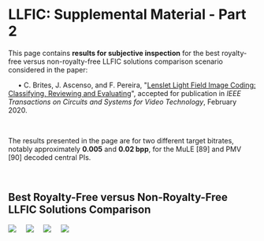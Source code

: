 # LLFIC: Supplemental Material - Part 2

<p>This page contains <b>results for subjective inspection</b> for the best royalty-free versus non-royalty-free LLFIC solutions comparison scenario considered in the paper:</p>
<p>&nbsp;&nbsp;&nbsp;&nbsp;&nbsp;•	C. Brites, J. Ascenso, and F. Pereira, "<a target="_black" href="https://doi.org/10.1109/TCSVT.2020.2976784">Lenslet Light Field Image Coding: Classifying, Reviewing and Evaluating</a>", accepted for publication in <em>IEEE Transactions on Circuits and Systems for Video Technology</em>, February 2020.</p><br/>

The results presented in the page are for two different target bitrates, notably approximately **0.005** and **0.02 bpp**, for the MuLE [89] and PMV [90] decoded central PIs.

&nbsp;&nbsp;&nbsp;
## Best Royalty-Free versus Non-Royalty-Free LLFIC Solutions Comparison
![](/VisualComp_Figures/Figure_1.png)
&nbsp;&nbsp;&nbsp;
![](/VisualComp_Figures/Figure_2.png)
&nbsp;&nbsp;&nbsp;
![](/VisualComp_Figures/Figure_3.png)
&nbsp;&nbsp;&nbsp;
![](/VisualComp_Figures/Figure_4.png)
&nbsp;&nbsp;&nbsp;
